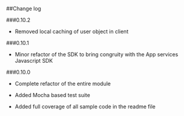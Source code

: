 ##Change log

###0.10.2

- Removed local caching of user object in client

###0.10.1

- Minor refactor of the SDK to bring congruity with the App services Javascript SDK

###0.10.0
- Complete refactor of the entire module

- Added Mocha based test suite

- Added full coverage of all sample code in the readme file
